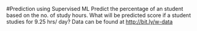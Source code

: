 #Prediction using Supervised ML
Predict the percentage of an student based on the no. of study hours.
What will be predicted score if a student studies for 9.25 hrs/ day?
Data can be found at http://bit.ly/w-data

